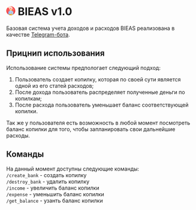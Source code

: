 # ![](./assets/logo-24.png) BIEAS v1.0 
Базовая система учета доходов и расходов BIEAS реализована в качестве [Telegram-бота](https://t.me/BIEAS_bot).

## Прицнип использования
Использование системы предпологает следующий подход:
1. Пользователь создает копилку, которая по своей сути является одной из его статей расходов;
2. После дохода пользователь распределяет полученные деньги по копилкам;
3. После расхода пользователь уменьшает баланс соответствующей копилки.

Так же у пользователя есть возможность в любой момент посмотреть баланс копилки для того, чтобы запланировать свои дальнейшие расходы.

## Команды
На данный момент доступны следующие команды:  
`/create_bank` - создать копилку  
`/destroy_bank` - удалить копилку  
`/income` - увеличить баланс копилки  
`/expense` - уменьшить баланс копилки  
`/get_balance` - узанть баланс копилки  

